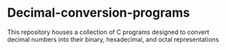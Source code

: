 # Decimal-conversion-programs
This repository houses a collection of C programs designed to convert decimal numbers into their binary, hexadecimal, and octal representations
